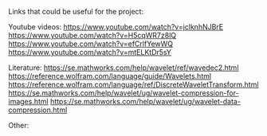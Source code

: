 Links that could be useful for the project:

Youtube videos:
https://www.youtube.com/watch?v=jclknhNJBrE
https://www.youtube.com/watch?v=H5cqWR7z8lQ
https://www.youtube.com/watch?v=efCrlfYewWQ
https://www.youtube.com/watch?v=mtELKtDr5sY

Literature:
https://se.mathworks.com/help/wavelet/ref/wavedec2.html
https://reference.wolfram.com/language/guide/Wavelets.html
https://reference.wolfram.com/language/ref/DiscreteWaveletTransform.html
https://se.mathworks.com/help/wavelet/ug/wavelet-compression-for-images.html
https://se.mathworks.com/help/wavelet/ug/wavelet-data-compression.html

Other:
